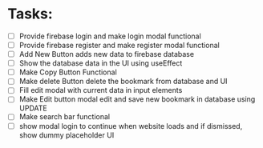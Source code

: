 # Tasks:
- [ ] Provide firebase login and make login modal functional
- [ ] Provide firebase register and make register modal functional
- [ ] Add New Button adds new data to firebase database
- [ ] Show the database data in the UI using useEffect
- [ ] Make Copy Button Functional
- [ ] Make delete Button delete the bookmark from database and UI
- [ ] Fill edit modal with current data in input elements
- [ ] Make Edit button modal edit and save new bookmark in database using UPDATE
- [ ] Make search bar functional
- [ ] show modal login to continue when website loads and if dismissed, show dummy placeholder UI